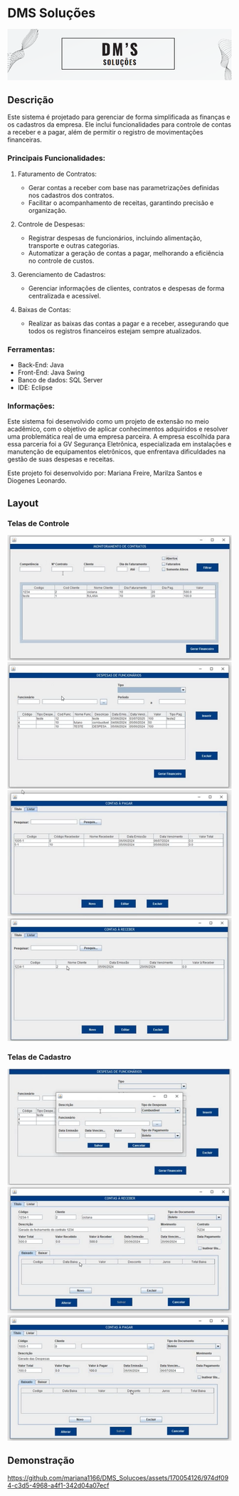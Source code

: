 # DMS Soluções
![Capa](imagens/capa.png)


## Descrição 

Este sistema é projetado para gerenciar de forma simplificada as finanças e os cadastros da empresa. Ele inclui funcionalidades para controle de contas a receber e a pagar, além de permitir o registro de movimentações financeiras.

### Principais Funcionalidades:

1. Faturamento de Contratos:
    - Gerar contas a receber com base nas parametrizações definidas nos cadastros dos contratos.
    - Facilitar o acompanhamento de receitas, garantindo precisão e organização.

2. Controle de Despesas:
    - Registrar despesas de funcionários, incluindo alimentação, transporte e outras categorias.
    - Automatizar a geração de contas a pagar, melhorando a eficiência no controle de custos.

3. Gerenciamento de Cadastros:
    - Gerenciar informações de clientes, contratos e despesas de forma centralizada e acessível.

4. Baixas de Contas:
    - Realizar as baixas das contas a pagar e a receber, assegurando que todos os registros financeiros estejam sempre atualizados.

### Ferramentas:

- Back-End: Java 
- Front-End: Java Swing
- Banco de dados: SQL Server
- IDE: Eclipse

### Informações:

Este sistema foi desenvolvido como um projeto de extensão no meio acadêmico, com o objetivo de aplicar conhecimentos adquiridos e resolver uma problemática real de uma empresa parceira. A empresa escolhida para essa parceria foi a GV Segurança Eletrônica, especializada em instalações e manutenção de equipamentos eletrônicos, que enfrentava dificuldades na gestão de suas despesas e receitas.

Este projeto foi desenvolvido por: Mariana Freire, Marilza Santos e Diogenes Leonardo.

## Layout
### Telas de Controle
![Monitoramentos de Contratos](imagens/image.png)
![Despesas de Funcionarios](imagens/image-1.png)
![Contas a pagar](imagens/image-3.png)
![Contas a receber](imagens/image-4.png)
### Telas de Cadastro
![Cadastro de Despesas](imagens/image-2.png)
![Contas a receber](imagens/image-5.png)
![Contas a pagar](imagens/image-6.png)

## Demonstração
https://github.com/mariana1166/DMS_Solucoes/assets/170054126/974df094-c3d5-4968-a4f1-342d04a07ecf


